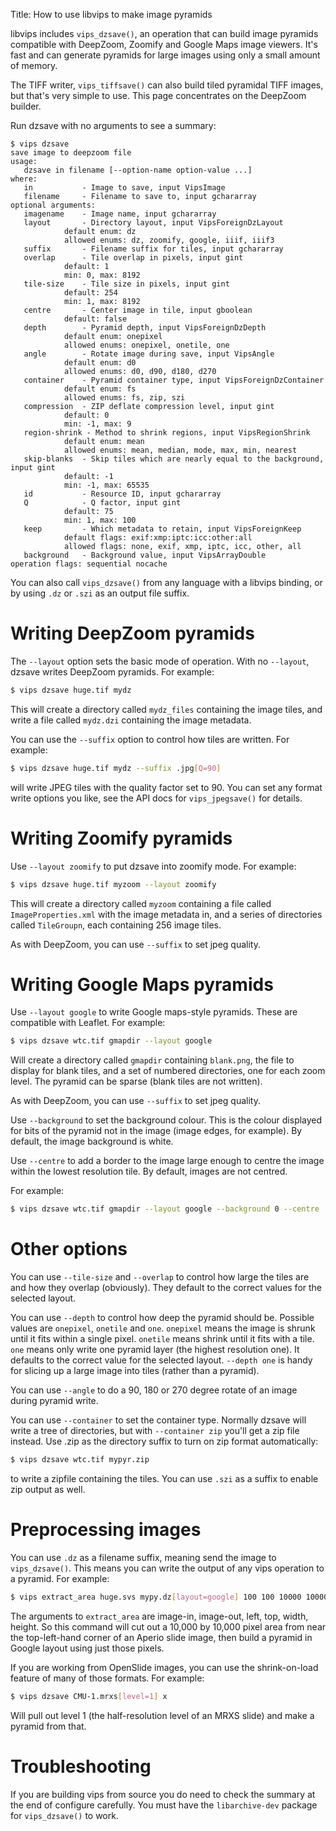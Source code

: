 Title: How to use libvips to make image pyramids

libvips includes `vips_dzsave()`, an operation
that can build image pyramids compatible with <ulink
url="http://en.wikipedia.org/wiki/Deep_Zoom">DeepZoom</ulink>, Zoomify
and <ulink url="https://developers.google.com/maps">Google Maps</ulink>
image viewers. It's fast and can generate pyramids for large images using
only a small amount of memory.

The TIFF writer, `vips_tiffsave()` can also build tiled pyramidal TIFF images,
but that's very simple to use. This page concentrates on the DeepZoom builder.

Run dzsave with no arguments to see a summary:

```
$ vips dzsave
save image to deepzoom file
usage:
   dzsave in filename [--option-name option-value ...]
where:
   in           - Image to save, input VipsImage
   filename     - Filename to save to, input gchararray
optional arguments:
   imagename    - Image name, input gchararray
   layout       - Directory layout, input VipsForeignDzLayout
			default enum: dz
			allowed enums: dz, zoomify, google, iiif, iiif3
   suffix       - Filename suffix for tiles, input gchararray
   overlap      - Tile overlap in pixels, input gint
			default: 1
			min: 0, max: 8192
   tile-size    - Tile size in pixels, input gint
			default: 254
			min: 1, max: 8192
   centre       - Center image in tile, input gboolean
			default: false
   depth        - Pyramid depth, input VipsForeignDzDepth
			default enum: onepixel
			allowed enums: onepixel, onetile, one
   angle        - Rotate image during save, input VipsAngle
			default enum: d0
			allowed enums: d0, d90, d180, d270
   container    - Pyramid container type, input VipsForeignDzContainer
			default enum: fs
			allowed enums: fs, zip, szi
   compression  - ZIP deflate compression level, input gint
			default: 0
			min: -1, max: 9
   region-shrink - Method to shrink regions, input VipsRegionShrink
			default enum: mean
			allowed enums: mean, median, mode, max, min, nearest
   skip-blanks  - Skip tiles which are nearly equal to the background, input gint
			default: -1
			min: -1, max: 65535
   id           - Resource ID, input gchararray
   Q            - Q factor, input gint
			default: 75
			min: 1, max: 100
   keep         - Which metadata to retain, input VipsForeignKeep
			default flags: exif:xmp:iptc:icc:other:all
			allowed flags: none, exif, xmp, iptc, icc, other, all
   background   - Background value, input VipsArrayDouble
operation flags: sequential nocache
```

You can also call `vips_dzsave()` from any language with a libvips binding, or
by using `.dz` or `.szi` as an output file suffix.

# Writing DeepZoom pyramids

The `--layout` option sets the basic mode of operation. With no
`--layout`, dzsave writes DeepZoom pyramids. For example:

```bash
$ vips dzsave huge.tif mydz
```

This will create a directory called `mydz_files` containing the image
tiles, and write a file called `mydz.dzi` containing the image
metadata.

You can use the `--suffix` option to control how tiles are written. For
example:

```bash
$ vips dzsave huge.tif mydz --suffix .jpg[Q=90]
```

will write JPEG tiles with the quality factor set to 90. You can set any
format write options you like, see the API docs for `vips_jpegsave()`
for details.

# Writing Zoomify pyramids

Use `--layout zoomify` to put dzsave into zoomify mode. For example:

```bash
$ vips dzsave huge.tif myzoom --layout zoomify
```

This will create a directory called `myzoom` containing a file called
`ImageProperties.xml` with the image metadata in, and a series of
directories called `TileGroupn`, each containing 256 image tiles.

As with DeepZoom, you can use `--suffix` to set jpeg quality.

# Writing Google Maps pyramids

Use `--layout google` to write Google maps-style pyramids. These are
compatible with <ulink url="http://leafletjs.com">Leaflet</ulink>. For
example:

```bash
$ vips dzsave wtc.tif gmapdir --layout google
```

Will create a directory called `gmapdir` containing `blank.png`, the
file to display for blank tiles, and a set of numbered directories, one
for each zoom level. The pyramid can be sparse (blank tiles are not
written).

As with DeepZoom, you can use `--suffix` to set jpeg quality.

Use `--background` to set the background colour. This is the colour
displayed for bits of the pyramid not in the image (image edges, for
example). By default, the image background is white.

Use `--centre` to add a border to the image large enough to centre the
image within the lowest resolution tile. By default, images are not
centred.

For example:

```bash
$ vips dzsave wtc.tif gmapdir --layout google --background 0 --centre
```

# Other options

You can use `--tile-size` and `--overlap` to control how large the tiles
are and how they overlap (obviously). They default to the correct values
for the selected layout.

You can use `--depth` to control how deep the pyramid should be.  Possible
values are `onepixel`, `onetile` and `one`. `onepixel` means the image
is shrunk until it fits within a single pixel. `onetile` means shrink
until it fits with a tile. `one` means only write one pyramid layer (the
highest resolution one). It defaults to the correct value for the selected
layout. `--depth one` is handy for slicing up a large image into tiles
(rather than a pyramid).

You can use `--angle` to do a 90, 180 or 270 degree rotate of an image
during pyramid write.

You can use `--container` to set the container type. Normally dzsave will
write a tree of directories, but with `--container zip` you'll get a zip file
instead. Use .zip as the directory suffix to turn on zip format automatically:

```bash
$ vips dzsave wtc.tif mypyr.zip
```

to write a zipfile containing the tiles. You can use `.szi` as a suffix to
enable zip output as well.

# Preprocessing images

You can use `.dz` as a filename suffix, meaning send the image to
`vips_dzsave()`. This means you can write the output of any vips operation to a
pyramid. For example:

```bash
$ vips extract_area huge.svs mypy.dz[layout=google] 100 100 10000 10000
```

The arguments to `extract_area` are image-in, image-out, left, top,
width, height. So this command will cut out a 10,000 by 10,000 pixel
area from near the top-left-hand corner of an Aperio slide image, then
build a pyramid in Google layout using just those pixels.

If you are working from OpenSlide images, you can use the shrink-on-load
feature of many of those formats. For example:

```bash
$ vips dzsave CMU-1.mrxs[level=1] x
```

Will pull out level 1 (the half-resolution level of an MRXS slide) and
make a pyramid from that.

# Troubleshooting

If you are building vips from source you do need to check the summary at
the end of configure carefully. You must have the `libarchive-dev` package
for `vips_dzsave()` to work.


